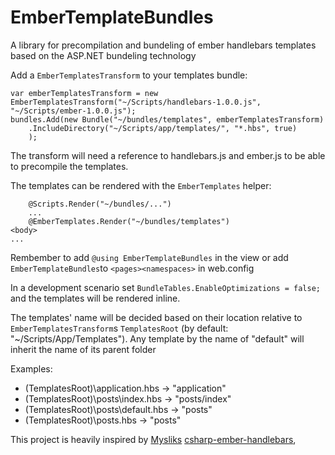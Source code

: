 EmberTemplateBundles
====================

A library for precompilation and bundeling of ember handlebars templates based on the ASP.NET bundeling technology


Add a `EmberTemplatesTransform` to your templates bundle:

    var emberTemplatesTransform = new EmberTemplatesTransform("~/Scripts/handlebars-1.0.0.js", "~/Scripts/ember-1.0.0.js");
    bundles.Add(new Bundle("~/bundles/templates", emberTemplatesTransform)
        .IncludeDirectory("~/Scripts/app/templates/", "*.hbs", true)
        );

The transform will need a reference to handlebars.js and ember.js to be able to precompile the templates.

The templates can be rendered with the `EmberTemplates` helper:

        @Scripts.Render("~/bundles/...")
        ...
        @EmberTemplates.Render("~/bundles/templates")
    <body>
    ...

Rembember to add `@using EmberTemplateBundles` in the view or add `EmberTemplateBundles`to `<pages><namespaces>` in web.config

In a development scenario set `BundleTables.EnableOptimizations = false;` and the templates will be rendered inline.


The templates' name will be decided based on their location relative to `EmberTemplatesTransform`s `TemplatesRoot`
(by default: "~/Scripts/App/Templates"). Any template by the name of "default" will inherit the name of its parent folder

Examples:

* (TemplatesRoot)\application.hbs     -> "application"
* (TemplatesRoot)\posts\index.hbs     -> "posts/index"
* (TemplatesRoot)\posts\default.hbs   -> "posts"
* (TemplatesRoot)\posts.hbs           -> "posts"





This project is heavily inspired by [Mysliks](https://github.com/Myslik) [csharp-ember-handlebars](https://github.com/Myslik/csharp-ember-handlebars), 
